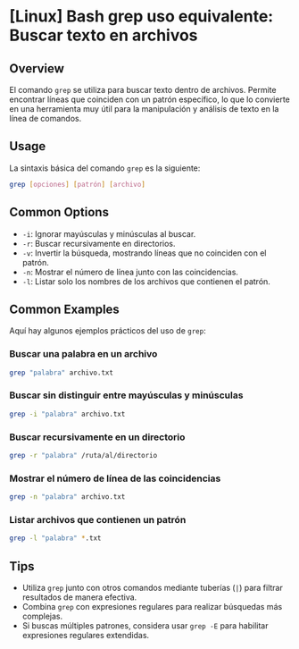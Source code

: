 # [Linux] Bash grep uso equivalente: Buscar texto en archivos

## Overview
El comando `grep` se utiliza para buscar texto dentro de archivos. Permite encontrar líneas que coinciden con un patrón específico, lo que lo convierte en una herramienta muy útil para la manipulación y análisis de texto en la línea de comandos.

## Usage
La sintaxis básica del comando `grep` es la siguiente:

```bash
grep [opciones] [patrón] [archivo]
```

## Common Options
- `-i`: Ignorar mayúsculas y minúsculas al buscar.
- `-r`: Buscar recursivamente en directorios.
- `-v`: Invertir la búsqueda, mostrando líneas que no coinciden con el patrón.
- `-n`: Mostrar el número de línea junto con las coincidencias.
- `-l`: Listar solo los nombres de los archivos que contienen el patrón.

## Common Examples
Aquí hay algunos ejemplos prácticos del uso de `grep`:

### Buscar una palabra en un archivo
```bash
grep "palabra" archivo.txt
```

### Buscar sin distinguir entre mayúsculas y minúsculas
```bash
grep -i "palabra" archivo.txt
```

### Buscar recursivamente en un directorio
```bash
grep -r "palabra" /ruta/al/directorio
```

### Mostrar el número de línea de las coincidencias
```bash
grep -n "palabra" archivo.txt
```

### Listar archivos que contienen un patrón
```bash
grep -l "palabra" *.txt
```

## Tips
- Utiliza `grep` junto con otros comandos mediante tuberías (`|`) para filtrar resultados de manera efectiva.
- Combina `grep` con expresiones regulares para realizar búsquedas más complejas.
- Si buscas múltiples patrones, considera usar `grep -E` para habilitar expresiones regulares extendidas.
